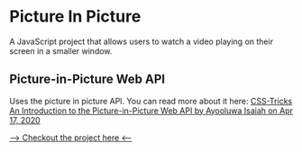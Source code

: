 # Picture In Picture

A JavaScript project that allows users to watch a video playing on their screen in a smaller window.

## Picture-in-Picture Web API

Uses the picture in picture API. You can read more about it here: [CSS-Tricks An Introduction to the Picture-in-Picture Web API by Ayooluwa Isaiah on Apr 17, 2020](https://css-tricks.com/an-introduction-to-the-picture-in-picture-web-api/)

[--> Checkout the project here <--](https://alalumiere.github.io/picture_in_picture/)
